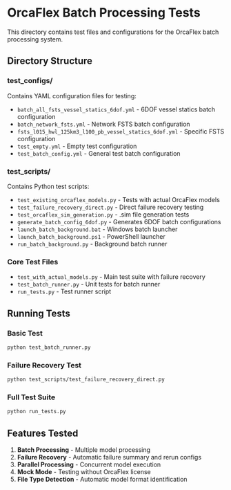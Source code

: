 # OrcaFlex Batch Processing Tests

This directory contains test files and configurations for the OrcaFlex batch processing system.

## Directory Structure

### test_configs/
Contains YAML configuration files for testing:
- `batch_all_fsts_vessel_statics_6dof.yml` - 6DOF vessel statics batch configuration
- `batch_network_fsts.yml` - Network FSTS batch configuration  
- `fsts_l015_hwl_125km3_l100_pb_vessel_statics_6dof.yml` - Specific FSTS configuration
- `test_empty.yml` - Empty test configuration
- `test_batch_config.yml` - General test batch configuration

### test_scripts/
Contains Python test scripts:
- `test_existing_orcaflex_models.py` - Tests with actual OrcaFlex models
- `test_failure_recovery_direct.py` - Direct failure recovery testing
- `test_orcaflex_sim_generation.py` - .sim file generation tests
- `generate_batch_config_6dof.py` - Generates 6DOF batch configurations
- `launch_batch_background.bat` - Windows batch launcher
- `launch_batch_background.ps1` - PowerShell launcher
- `run_batch_background.py` - Background batch runner

### Core Test Files
- `test_with_actual_models.py` - Main test suite with failure recovery
- `test_batch_runner.py` - Unit tests for batch runner
- `run_tests.py` - Test runner script

## Running Tests

### Basic Test
```bash
python test_batch_runner.py
```

### Failure Recovery Test
```bash
python test_scripts/test_failure_recovery_direct.py
```

### Full Test Suite
```bash
python run_tests.py
```

## Features Tested

1. **Batch Processing** - Multiple model processing
2. **Failure Recovery** - Automatic failure summary and rerun configs
3. **Parallel Processing** - Concurrent model execution
4. **Mock Mode** - Testing without OrcaFlex license
5. **File Type Detection** - Automatic model format identification